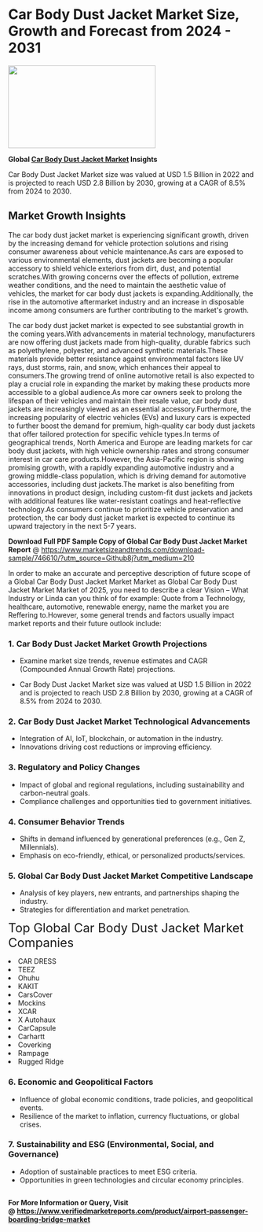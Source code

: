 <H1>Car Body Dust Jacket Market Size, Growth and Forecast from 2024 - 2031</H1><img class="aligncenter size-medium wp-image-584254" src="https://thirdeyenews.in/wp-content/uploads/2024/09/Global-Market-Research-300x168.jpeg" alt="" width="300" height="168" /><p><strong>Global&nbsp;<a href="https://www.marketsizeandtrends.com/download-sample/746610/?utm_source=Github8j?utm_medium=210">Car Body Dust Jacket Market</a> Insights</strong></p><p>Car Body Dust Jacket Market size was valued at USD 1.5 Billion in 2022 and is projected to reach USD 2.8 Billion by 2030, growing at a CAGR of 8.5% from 2024 to 2030.</p><p><h2>Market Growth Insights</h2> <p>The car body dust jacket market is experiencing significant growth, driven by the increasing demand for vehicle protection solutions and rising consumer awareness about vehicle maintenance.As cars are exposed to various environmental elements, dust jackets are becoming a popular accessory to shield vehicle exteriors from dirt, dust, and potential scratches.With growing concerns over the effects of pollution, extreme weather conditions, and the need to maintain the aesthetic value of vehicles, the market for car body dust jackets is expanding.Additionally, the rise in the automotive aftermarket industry and an increase in disposable income among consumers are further contributing to the market's growth.</p> <p>The car body dust jacket market is expected to see substantial growth in the coming years.With advancements in material technology, manufacturers are now offering dust jackets made from high-quality, durable fabrics such as polyethylene, polyester, and advanced synthetic materials.These materials provide better resistance against environmental factors like UV rays, dust storms, rain, and snow, which enhances their appeal to consumers.The growing trend of online automotive retail is also expected to play a crucial role in expanding the market by making these products more accessible to a global audience.As more car owners seek to prolong the lifespan of their vehicles and maintain their resale value, car body dust jackets are increasingly viewed as an essential accessory.Furthermore, the increasing popularity of electric vehicles (EVs) and luxury cars is expected to further boost the demand for premium, high-quality car body dust jackets that offer tailored protection for specific vehicle types.In terms of geographical trends, North America and Europe are leading markets for car body dust jackets, with high vehicle ownership rates and strong consumer interest in car care products.However, the Asia-Pacific region is showing promising growth, with a rapidly expanding automotive industry and a growing middle-class population, which is driving demand for automotive accessories, including dust jackets.The market is also benefiting from innovations in product design, including custom-fit dust jackets and jackets with additional features like water-resistant coatings and heat-reflective technology.As consumers continue to prioritize vehicle preservation and protection, the car body dust jacket market is expected to continue its upward trajectory in the next 5-7 years.</p> <p><span class=""><strong>Download Full PDF Sample Copy of Global Car Body Dust Jacket Market Report</strong> @ <a href="https://www.marketsizeandtrends.com/download-sample/746610/?utm_source=Github8j?utm_medium=210" target="_blank">https://www.marketsizeandtrends.com/download-sample/746610/?utm_source=Github8j?utm_medium=210</a></span></p><p>In order to make an accurate and perceptive description of future scope of a Global&nbsp;Car Body Dust Jacket Market Market as Global&nbsp;Car Body Dust Jacket Market Market of 2025, you need to describe a clear Vision &ndash; What Industry or Linda can you think of for example: Quote from a Technology, healthcare, automotive, renewable energy, name the market you are Reffering to.However, some general trends and factors usually impact market reports and their future outlook include:</p><h3>1.&nbsp;<strong>Car Body Dust Jacket Market Growth Projections</strong></h3><ul><li>Examine market size trends, revenue estimates and CAGR (Compounded Annual Growth Rate) projections.</li><li><p>Car Body Dust Jacket Market size was valued at USD 1.5 Billion in 2022 and is projected to reach USD 2.8 Billion by 2030, growing at a CAGR of 8.5% from 2024 to 2030.</p></li></ul><h3>2.&nbsp;<strong>Car Body Dust Jacket Market Technological Advancements</strong></h3><ul><li>Integration of AI, IoT, blockchain, or automation in the industry.</li><li>Innovations driving cost reductions or improving efficiency.</li></ul><h3>3.&nbsp;<strong>Regulatory and Policy Changes</strong></h3><ul><li>Impact of global and regional regulations, including sustainability and carbon-neutral goals.</li><li>Compliance challenges and opportunities tied to government initiatives.</li></ul><h3>4.&nbsp;<strong>Consumer Behavior Trends</strong></h3><ul><li>Shifts in demand influenced by generational preferences (e.g., Gen Z, Millennials).</li><li>Emphasis on eco-friendly, ethical, or personalized products/services.</li></ul><h3>5.&nbsp;<strong>Global Car Body Dust Jacket Market Competitive Landscape</strong></h3><ul><li>Analysis of key players, new entrants, and partnerships shaping the industry.</li><li>Strategies for differentiation and market penetration.</li></ul><p data-pm-slice="1 1 []"><span style="color: inherit; font-family: inherit; font-size: 25px;">Top Global Car Body Dust Jacket Market Companies</span></p><div class="" data-test-id=""><p><li>CAR DRESS</li><li> TEEZ</li><li> Ohuhu</li><li> KAKIT</li><li> CarsCover</li><li> Mockins</li><li> XCAR</li><li> X Autohaux</li><li> CarCapsule</li><li> Carhartt</li><li> Coverking</li><li> Rampage</li><li> Rugged Ridge</li></p></div><h3>6.&nbsp;<strong>Economic and Geopolitical Factors</strong></h3><ul><li>Influence of global economic conditions, trade policies, and geopolitical events.</li><li>Resilience of the market to inflation, currency fluctuations, or global crises.</li></ul><h3>7.&nbsp;<strong>Sustainability and ESG (Environmental, Social, and Governance)</strong></h3><ul><li>Adoption of sustainable practices to meet ESG criteria.</li><li>Opportunities in green technologies and circular economy principles.</li></ul><h2><strong style="font-size: 14px;">For More Information or Query, Visit @&nbsp;</strong><a style="background-color: #ffffff; font-size: 14px;" href="https://www.marketsizeandtrends.com/report/car-body-dust-jacket-market/" target="_blank">https://www.verifiedmarketreports.com/product/airport-passenger-boarding-bridge-market</a></h2>
